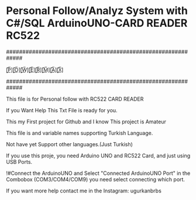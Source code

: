 # Personal Follow/Analyz System with C#/SQL  ArduinoUNO-CARD READER RC522

#############################################################

[̲̅P̲̅][̲̅O̲̅][̲̅W̲̅][̲̅E̲̅][̲̅R̲̅][̲̅M̲̅][̲̅A̲̅][̲̅X̲̅]

#############################################################

This file is for Personal follow with RC522 CARD READER

If you Want Help This Txt File is ready for you.

This my First project for Github and I know This project is  Amateur

This file is and variable names supporting  Turkish Language.

Not have yet Support other languages.(Just Turkish)

If you use this proje, you need Arduino UNO and RC522 Card, and just using USB Ports.

!#Connect the ArduinoUNO and Select "Connected ArduinoUNO Port" in the Combobox (COM3/COM4/COM9) you need select connecting which port.

If you want more help contact me in the Instagram: ugurkanbrbs

